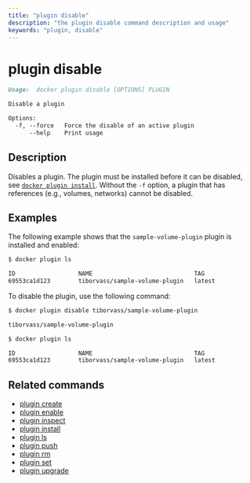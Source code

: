 ```yaml
---
title: "plugin disable"
description: "the plugin disable command description and usage"
keywords: "plugin, disable"
---
```


<!-- This file is maintained within the docker/docker Github
     repository at https://github.com/docker/docker/. Make all
     pull requests against that repo. If you see this file in
     another repository, consider it read-only there, as it will
     periodically be overwritten by the definitive file. Pull
     requests which include edits to this file in other repositories
     will be rejected.
-->

# plugin disable

```markdown
Usage:  docker plugin disable [OPTIONS] PLUGIN

Disable a plugin

Options:
  -f, --force   Force the disable of an active plugin
      --help    Print usage
```

## Description

Disables a plugin. The plugin must be installed before it can be disabled,
see [`docker plugin install`](plugin_install.md). Without the `-f` option,
a plugin that has references (e.g., volumes, networks) cannot be disabled.

## Examples

The following example shows that the `sample-volume-plugin` plugin is installed
and enabled:

```bash
$ docker plugin ls

ID                  NAME                             TAG                 DESCRIPTION                ENABLED
69553ca1d123        tiborvass/sample-volume-plugin   latest              A test plugin for Docker   true
```

To disable the plugin, use the following command:

```bash
$ docker plugin disable tiborvass/sample-volume-plugin

tiborvass/sample-volume-plugin

$ docker plugin ls

ID                  NAME                             TAG                 DESCRIPTION                ENABLED
69553ca1d123        tiborvass/sample-volume-plugin   latest              A test plugin for Docker   false
```

## Related commands

* [plugin create](plugin_create.md)
* [plugin enable](plugin_enable.md)
* [plugin inspect](plugin_inspect.md)
* [plugin install](plugin_install.md)
* [plugin ls](plugin_ls.md)
* [plugin push](plugin_push.md)
* [plugin rm](plugin_rm.md)
* [plugin set](plugin_set.md)
* [plugin upgrade](plugin_upgrade.md)
